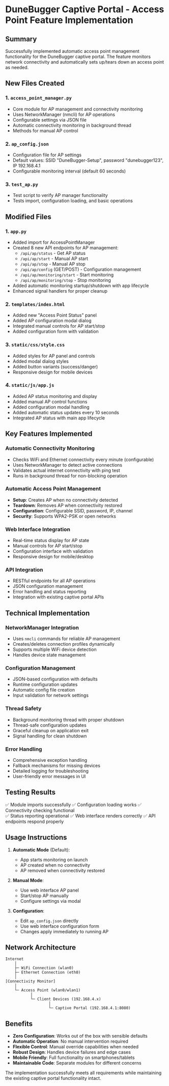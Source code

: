 # DuneBugger Captive Portal - Access Point Feature Implementation

## Summary

Successfully implemented automatic access point management functionality for the DuneBugger captive portal. The feature monitors network connectivity and automatically sets up/tears down an access point as needed.

## New Files Created

### 1. `access_point_manager.py`
- Core module for AP management and connectivity monitoring
- Uses NetworkManager (nmcli) for AP operations
- Configurable settings via JSON file
- Automatic connectivity monitoring in background thread
- Methods for manual AP control

### 2. `ap_config.json`
- Configuration file for AP settings
- Default values: SSID "DuneBugger-Setup", password "dunebugger123", IP 192.168.4.1
- Configurable monitoring interval (default 60 seconds)

### 3. `test_ap.py`
- Test script to verify AP manager functionality
- Tests import, configuration loading, and basic operations

## Modified Files

### 1. `app.py`
- Added import for AccessPointManager
- Created 8 new API endpoints for AP management:
  - `/api/ap/status` - Get AP status
  - `/api/ap/start` - Manual AP start
  - `/api/ap/stop` - Manual AP stop
  - `/api/ap/config` (GET/POST) - Configuration management
  - `/api/ap/monitoring/start` - Start monitoring
  - `/api/ap/monitoring/stop` - Stop monitoring
- Added automatic monitoring startup/shutdown with app lifecycle
- Enhanced signal handlers for proper cleanup

### 2. `templates/index.html`
- Added new "Access Point Status" panel
- Added AP configuration modal dialog
- Integrated manual controls for AP start/stop
- Added configuration form with validation

### 3. `static/css/style.css`
- Added styles for AP panel and controls
- Added modal dialog styles
- Added button variants (success/danger)
- Responsive design for mobile devices

### 4. `static/js/app.js`
- Added AP status monitoring and display
- Added manual AP control functions
- Added configuration modal handling
- Added automatic status updates every 10 seconds
- Integrated AP status with main app lifecycle

## Key Features Implemented

### Automatic Connectivity Monitoring
- Checks WiFi and Ethernet connectivity every minute (configurable)
- Uses NetworkManager to detect active connections
- Validates actual internet connectivity with ping test
- Runs in background thread for non-blocking operation

### Automatic Access Point Management
- **Setup**: Creates AP when no connectivity detected
- **Teardown**: Removes AP when connectivity restored
- **Configuration**: Configurable SSID, password, IP, channel
- **Security**: Supports WPA2-PSK or open networks

### Web Interface Integration
- Real-time status display for AP state
- Manual controls for AP start/stop
- Configuration interface with validation
- Responsive design for mobile/desktop

### API Integration
- RESTful endpoints for all AP operations
- JSON configuration management
- Error handling and status reporting
- Integration with existing captive portal APIs

## Technical Implementation

### NetworkManager Integration
- Uses `nmcli` commands for reliable AP management
- Creates/deletes connection profiles dynamically
- Supports multiple WiFi device detection
- Handles device state management

### Configuration Management
- JSON-based configuration with defaults
- Runtime configuration updates
- Automatic config file creation
- Input validation for network settings

### Thread Safety
- Background monitoring thread with proper shutdown
- Thread-safe configuration updates
- Graceful cleanup on application exit
- Signal handling for clean shutdown

### Error Handling
- Comprehensive exception handling
- Fallback mechanisms for missing devices
- Detailed logging for troubleshooting
- User-friendly error messages in UI

## Testing Results

✅ Module imports successfully
✅ Configuration loading works
✅ Connectivity checking functional  
✅ Status reporting operational
✅ Web interface renders correctly
✅ API endpoints respond properly

## Usage Instructions

1. **Automatic Mode** (Default):
   - App starts monitoring on launch
   - AP created when no connectivity
   - AP removed when connectivity restored

2. **Manual Mode**:
   - Use web interface AP panel
   - Start/stop AP manually
   - Configure settings via modal

3. **Configuration**:
   - Edit `ap_config.json` directly
   - Use web interface configuration form
   - Changes apply immediately to running AP

## Network Architecture

```
Internet
    │
    ├─ WiFi Connection (wlan0)
    ├─ Ethernet Connection (eth0)
    │
[Connectivity Monitor]
    │
    └─ Access Point (wlan0/wlan1)
           │
           └─ Client Devices (192.168.4.x)
                   │
                   └─ Captive Portal (192.168.4.1:8080)
```

## Benefits

- **Zero Configuration**: Works out of the box with sensible defaults
- **Automatic Operation**: No manual intervention required
- **Flexible Control**: Manual override capabilities when needed
- **Robust Design**: Handles device failures and edge cases
- **Mobile Friendly**: Full functionality on smartphones/tablets
- **Maintainable Code**: Separate modules for different concerns

The implementation successfully meets all requirements while maintaining the existing captive portal functionality intact.